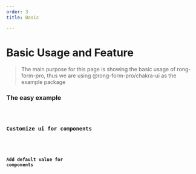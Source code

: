 ```yaml
---
order: 3
title: Basic

---
```


# Basic Usage and Feature 
> The main purpose for this page is showing the basic usage of rong-form-pro, thus we are using @rong-form-pro/chakra-ui as the example package



### The easy example 

<code src="./demo/basic.tsx" />

### Customize ui for components

<code src="./demo/ui.tsx" />

### Add default value for components
<code src="./demo/defaultValues.tsx" />
